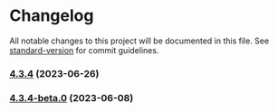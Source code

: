 # Changelog

All notable changes to this project will be documented in this file. See [standard-version](https://github.com/conventional-changelog/standard-version) for commit guidelines.

### [4.3.4](https://github.com/DomoApps/ryuu-proxy/compare/v4.3.4-beta.0...v4.3.4) (2023-06-26)

### [4.3.4-beta.0](https://github.com/DomoApps/ryuu-proxy/compare/v3.1.0...v4.3.4-beta.0) (2023-06-08)

